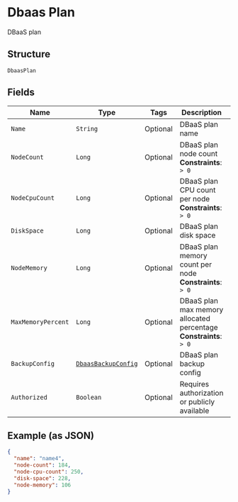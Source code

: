 
# Dbaas Plan

DBaaS plan

## Structure

`DbaasPlan`

## Fields

| Name | Type | Tags | Description | Getter | Setter |
|  --- | --- | --- | --- | --- | --- |
| `Name` | `String` | Optional | DBaaS plan name | String getName() | setName(String name) |
| `NodeCount` | `Long` | Optional | DBaaS plan node count<br>**Constraints**: `> 0` | Long getNodeCount() | setNodeCount(Long nodeCount) |
| `NodeCpuCount` | `Long` | Optional | DBaaS plan CPU count per node<br>**Constraints**: `> 0` | Long getNodeCpuCount() | setNodeCpuCount(Long nodeCpuCount) |
| `DiskSpace` | `Long` | Optional | DBaaS plan disk space | Long getDiskSpace() | setDiskSpace(Long diskSpace) |
| `NodeMemory` | `Long` | Optional | DBaaS plan memory count per node<br>**Constraints**: `> 0` | Long getNodeMemory() | setNodeMemory(Long nodeMemory) |
| `MaxMemoryPercent` | `Long` | Optional | DBaaS plan max memory allocated percentage<br>**Constraints**: `> 0` | Long getMaxMemoryPercent() | setMaxMemoryPercent(Long maxMemoryPercent) |
| `BackupConfig` | [`DbaasBackupConfig`](../../doc/models/dbaas-backup-config.md) | Optional | DBaaS plan backup config | DbaasBackupConfig getBackupConfig() | setBackupConfig(DbaasBackupConfig backupConfig) |
| `Authorized` | `Boolean` | Optional | Requires authorization or publicly available | Boolean getAuthorized() | setAuthorized(Boolean authorized) |

## Example (as JSON)

```json
{
  "name": "name4",
  "node-count": 184,
  "node-cpu-count": 250,
  "disk-space": 228,
  "node-memory": 106
}
```

